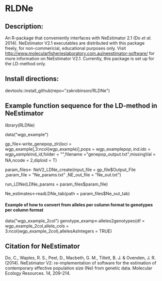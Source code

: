 # RLDNe


## Description:
An R-package that conveniently interfaces with NeEstimator 2.1 (Do <i>et al.</i> 2014). NeEstimator V2.1 executables are distributed with this package freely, for non-commericial, educational purposes only. Visit http://www.molecularfisherieslaboratory.com.au/neestimator-software/ for more information on NeEstimator V2.1. Currently, this package is set up for the LD-method only.

## Install directions:
devtools::install_github(repo="zakrobinson/RLDNe")


## Example function sequence for the LD-method in NeEstimator 
library(RLDNe)

data("wgp_example")


gp_file<-write_genepop_zlr(loci = wgp_example[,3:ncol(wgp_example)],pops = wgp_example$pop,ind.ids = wgp_example$ind_id,folder = "",filename ="genepop_output.txt",missingVal = NA,ncode = 2,diploid = T)


param_files<- NeV2_LDNe_create(input_file = gp_file$Output_File ,param_file = "Ne_params.txt" ,NE_out_file = "Ne_out.txt")


run_LDNe(LDNe_params = param_files$param_file)

Ne_estimates<-readLDNe_tab(path = param_files$Ne_out_tab)

#### Example of how to convert from alleles per column format to genotypes per column format
data("wgp_example_2col")
genotype_examp<-alleles2genotypes(df = wgp_example_2col,allele_cols = 3:ncol(wgp_example_2col),allelesAsIntegers = TRUE)


## Citation for NeEstimator

Do, C., Waples, R. S., Peel, D., Macbeth, G. M., Tillett, B. J. & Ovenden, J. R. (2014). NeEstimator V2: re-implementation of software for the estimation of contemporary effective population size (Ne) from genetic data. Molecular Ecology Resources. 14, 209-214.
